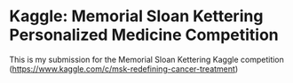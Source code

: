 #      Kaggle: Memorial Sloan Kettering Personalized Medicine Competition        #


This is my submission for the Memorial Sloan Kettering Kaggle competition (https://www.kaggle.com/c/msk-redefining-cancer-treatment)


